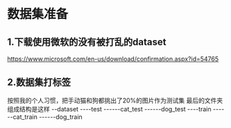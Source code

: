 # 数据集准备
## 1.下载使用微软的没有被打乱的dataset 
https://www.microsoft.com/en-us/download/confirmation.aspx?id=54765 

## 2.数据集打标签
按照我的个人习惯，把手动猫和狗都挑出了20%的图片作为测试集 
最后的文件夹组成结构是这样 
--dataset 
----test 
------cat_test 
------dog_test 
----train 
------cat_train 
------dog_train
